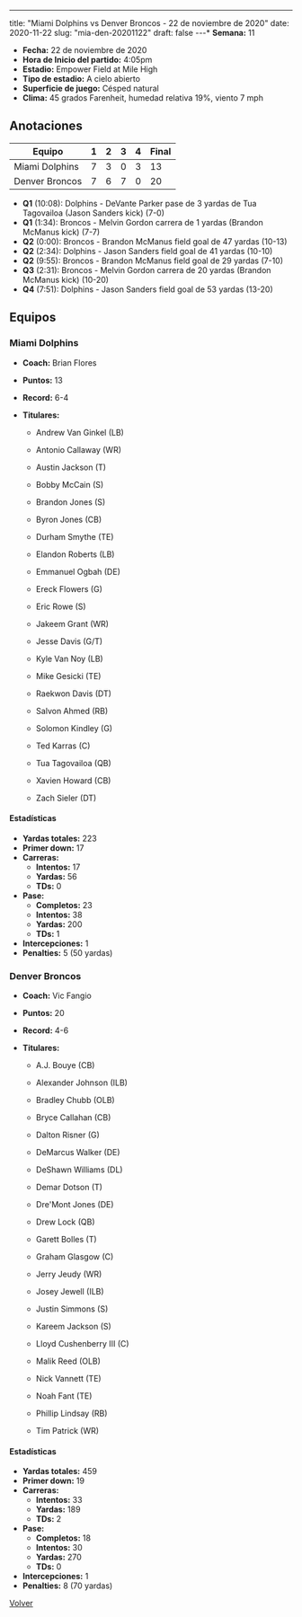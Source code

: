 ---
title: "Miami Dolphins vs Denver Broncos - 22 de noviembre de 2020"
date: 2020-11-22
slug: "mia-den-20201122"
draft: false
---* **Semana:** 11
* **Fecha:** 22 de noviembre de 2020
* **Hora de Inicio del partido:** 4:05pm
* **Estadio:** Empower Field at Mile High
* **Tipo de estadio:** A cielo abierto
* **Superficie de juego:** Césped natural
* **Clima:** 45 grados Farenheit, humedad relativa 19%, viento 7 mph




## Anotaciones
| Equipo | 1 | 2 | 3 | 4 | Final |
|--------|---|---|---|---|-------|
| Miami Dolphins  | 7 | 3 | 0 | 3  | 13 |
| Denver Broncos  | 7 | 6 | 7 | 0  | 20 |
* **Q1** (10:08): Dolphins - DeVante Parker pase de 3 yardas de Tua Tagovailoa (Jason Sanders kick) (7-0)
* **Q1** (1:34): Broncos - Melvin Gordon carrera de 1 yardas (Brandon McManus kick) (7-7)
* **Q2** (0:00): Broncos - Brandon McManus field goal de 47 yardas (10-13)
* **Q2** (2:34): Dolphins - Jason Sanders field goal de 41 yardas (10-10)
* **Q2** (9:55): Broncos - Brandon McManus field goal de 29 yardas (7-10)
* **Q3** (2:31): Broncos - Melvin Gordon carrera de 20 yardas (Brandon McManus kick) (10-20)
* **Q4** (7:51): Dolphins - Jason Sanders field goal de 53 yardas (13-20)


## Equipos


### Miami Dolphins
* **Coach:** Brian Flores
* **Puntos:** 13
* **Record:** 6-4
* **Titulares:** 

  * Andrew Van Ginkel (LB) 

  * Antonio Callaway (WR) 

  * Austin Jackson (T) 

  * Bobby McCain (S) 

  * Brandon Jones (S) 

  * Byron Jones (CB) 

  * Durham Smythe (TE) 

  * Elandon Roberts (LB) 

  * Emmanuel Ogbah (DE) 

  * Ereck Flowers (G) 

  * Eric Rowe (S) 

  * Jakeem Grant (WR) 

  * Jesse Davis (G/T) 

  * Kyle Van Noy (LB) 

  * Mike Gesicki (TE) 

  * Raekwon Davis (DT) 

  * Salvon Ahmed (RB) 

  * Solomon Kindley (G) 

  * Ted Karras (C) 

  * Tua Tagovailoa (QB) 

  * Xavien Howard (CB) 

  * Zach Sieler (DT) 

#### Estadísticas
* **Yardas totales:** 223
* **Primer down:** 17
* **Carreras:**
  * **Intentos:** 17
  * **Yardas:** 56
  * **TDs:** 0
* **Pase:**
  * **Completos:** 23
  * **Intentos:** 38
  * **Yardas:** 200
  * **TDs:** 1
* **Intercepciones:** 1
* **Penalties:** 5 (50 yardas)

### Denver Broncos
* **Coach:** Vic Fangio
* **Puntos:** 20
* **Record:** 4-6
* **Titulares:** 

  * A.J. Bouye (CB) 

  * Alexander Johnson (ILB) 

  * Bradley Chubb (OLB) 

  * Bryce Callahan (CB) 

  * Dalton Risner (G) 

  * DeMarcus Walker (DE) 

  * DeShawn Williams (DL) 

  * Demar Dotson (T) 

  * Dre'Mont Jones (DE) 

  * Drew Lock (QB) 

  * Garett Bolles (T) 

  * Graham Glasgow (C) 

  * Jerry Jeudy (WR) 

  * Josey Jewell (ILB) 

  * Justin Simmons (S) 

  * Kareem Jackson (S) 

  * Lloyd Cushenberry III (C) 

  * Malik Reed (OLB) 

  * Nick Vannett (TE) 

  * Noah Fant (TE) 

  * Phillip Lindsay (RB) 

  * Tim Patrick (WR) 

#### Estadísticas
* **Yardas totales:** 459
* **Primer down:** 19
* **Carreras:**
  * **Intentos:** 33
  * **Yardas:** 189
  * **TDs:** 2
* **Pase:**
  * **Completos:** 18
  * **Intentos:** 30
  * **Yardas:** 270
  * **TDs:** 0
* **Intercepciones:** 1
* **Penalties:** 8 (70 yardas)


[Volver](/historia/2020)

